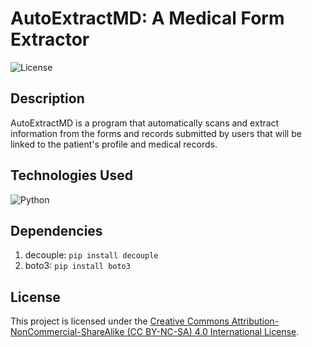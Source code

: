 # AutoExtractMD: A Medical Form Extractor

![License](https://i.creativecommons.org/l/by-nc-sa/4.0/88x31.png)

## Description
AutoExtractMD is a program that automatically scans and extract information from the forms and records submitted by users that will be linked to the patient's profile and medical records.

## Technologies Used
![Python](https://img.shields.io/badge/Python-9bfe87?style=for-the-badge&logo=python&logoColor=darkgreen)

## Dependencies
1. decouple: `pip install decouple`
2. boto3: `pip install boto3`

## License
This project is licensed under the [Creative Commons Attribution-NonCommercial-ShareAlike (CC BY-NC-SA) 4.0 International License](https://creativecommons.org/licenses/by-nc-sa/4.0/).

